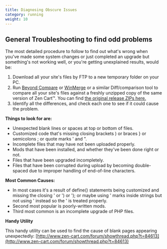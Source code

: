 ```yaml
---
title: Diagnosing Obscure Issues
category: running 
weight: 10
---
```


## General Troubleshooting to find odd problems

The most detailed procedure to follow to find out what's wrong when you've made some system changes or just completed an upgrade but something's not working well, or you're getting unexplained results, would be:

1.  Download all your site's files by FTP to a new temporary folder on your PC.
2.  Run [Beyond Compare](http://www.scootersoftware.com/download.php) or [WinMerge](http://winmerge.sf.net) or a similar Diff/comparison tool to compare all your site's files against a freshly unzipped copy of the same version of Zen Cart™. You can find [the original release ZIPs here.](http://sourceforge.net/projects/zencart/files/)
3.  Identify all the differences, and check each one to see if it could cause the problem.

**Things to look for are:**

*   Unexpected blank lines or spaces at top or bottom of files.
*   Customized code that's missing closing brackets ) or braces } or semicolons ; or quote marks ' and ".
*   Incomplete files that may have not been uploaded properly.
*   Mods that have been installed, and whether they've been done right or not.
*   Files that have been upgraded incompletely.
*   Files that have been corrupted during upload by becoming double-spaced due to improper handling of end-of-line characters.

**Most Common Causes:**

*   In most cases it's a result of define() statements being customized and missing the closing ' or ') or '); or maybe using ' marks inside strings but not using \' instead so the ' is treated properly.
*   Second most popular is poorly-written mods.
*   Third most common is an incomplete upgrade of PHP files.

**Handy Utility**

This handy utility can be used to find the cause of blank pages appearing unexpectedly: [http://www.zen-cart.com/forum/showthread.php?t=84613](http://www.zen-cart.com/forum/showthread.php?t=84613)


